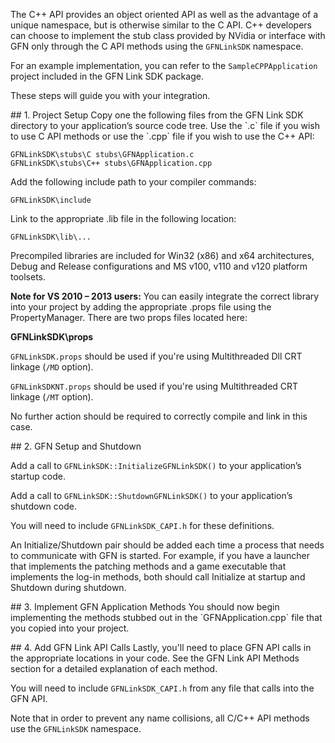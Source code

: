 The C++ API provides an object oriented API as well as the advantage of a unique namespace, but is otherwise similar to the C API. C++ developers can choose to implement the stub class provided by NVidia or interface with GFN only through the C API methods using the `GFNLinkSDK` namespace.

For an example implementation, you can refer to the `SampleCPPApplication` project included in the GFN Link SDK package.

These steps will guide you with your integration.

<dl><a name="cpp_proj" /></dl>
## 1. Project Setup
Copy one the following files from the GFN Link SDK directory to your application’s source code tree. Use the `.c` file if you wish to use C API methods or use the `.cpp` file if you wish to use the C++ API:

`GFNLinkSDK\stubs\C stubs\GFNApplication.c`<br/>
`GFNLinkSDK\stubs\C++ stubs\GFNApplication.cpp`

Add the following include path to your compiler commands:

`GFNLinkSDK\include`

Link to the appropriate .lib file in the following location:

`GFNLinkSDK\lib\...`

Precompiled libraries are included for Win32 (x86) and x64 architectures, Debug and Release configurations and MS v100, v110 and v120 platform toolsets.

**Note for VS 2010 – 2013 users:**
You can easily integrate the correct library into your project by adding the appropriate .props file using the PropertyManager. There are two props files located here:

**GFNLinkSDK\props**

`GFNLinkSDK.props` should be used if you're using Multithreaded Dll CRT linkage (`/MD` option).

`GFNLinkSDKNT.props` should be used if you're using Multithreaded CRT linkage (`/MT` option).

No further action should be required to correctly compile and link in this case.


<dl><a name="cpp_setup" /></dl>
## 2. GFN Setup and Shutdown

Add a call to `GFNLinkSDK::InitializeGFNLinkSDK()` to your application’s startup code.

Add a call to `GFNLinkSDK::ShutdownGFNLinkSDK()` to your application’s shutdown code.

You will need to include `GFNLinkSDK_CAPI.h` for these definitions.

An Initialize/Shutdown pair should be added each time a process that needs to communicate with GFN is started.
For example, if you have a launcher that implements the patching methods and a game executable that implements the log-in methods, both should call Initialize at startup and Shutdown during shutdown.

<dl><a name="cpp_app" /></dl>
## 3. Implement GFN Application Methods
You should now begin implementing the methods stubbed out in the `GFNApplication.cpp` file that you copied into your project.

<dl><a name="cpp_api" /></dl>
## 4. Add GFN Link API Calls 
Lastly, you'll need to place GFN API calls in the appropriate locations in your code. See the GFN Link API Methods section for a detailed explanation of each method. 

You will need to include `GFNLinkSDK_CAPI.h` from any file that calls into the GFN API.

Note that in order to prevent any name collisions, all C/C++ API methods use the `GFNLinkSDK` namespace.
 